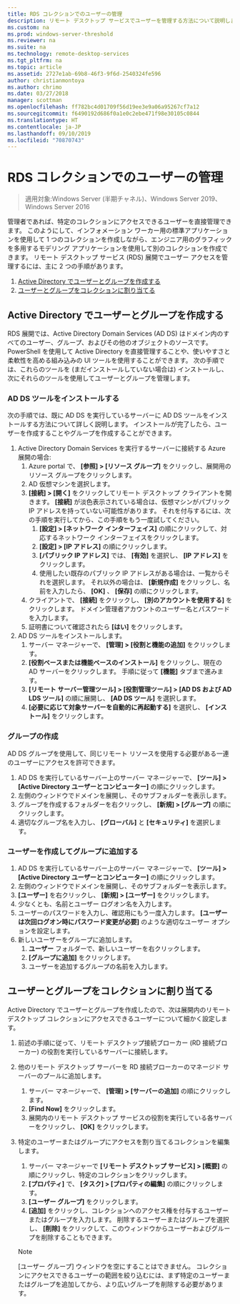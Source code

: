 ```yaml
---
title: RDS コレクションでのユーザーの管理
description: リモート デスクトップ サービスでユーザーを管理する方法について説明します。
ms.custom: na
ms.prod: windows-server-threshold
ms.reviewer: na
ms.suite: na
ms.technology: remote-desktop-services
ms.tgt_pltfrm: na
ms.topic: article
ms.assetid: 2727e1ab-69b8-46f3-9f6d-2540324fe596
author: christianmontoya
ms.author: chrimo
ms.date: 03/27/2018
manager: scottman
ms.openlocfilehash: ff782bc4d01709f56d19ee3e9a06a95267cf7a12
ms.sourcegitcommit: f6490192d686f0a1e0c2ebe471f98e30105c0844
ms.translationtype: HT
ms.contentlocale: ja-JP
ms.lasthandoff: 09/10/2019
ms.locfileid: "70870743"
---
```

# <a name="manage-users-in-your-rds-collection"></a>RDS コレクションでのユーザーの管理

>適用対象:Windows Server (半期チャネル)、Windows Server 2019、Windows Server 2016

管理者であれば、特定のコレクションにアクセスできるユーザーを直接管理できます。 このようにして、インフォメーション ワーカー用の標準アプリケーションを使用して 1 つのコレクションを作成しながら、エンジニア用のグラフィックを多用するモデリング アプリケーションを使用して別のコレクションを作成できます。 リモート デスクトップ サービス (RDS) 展開でユーザー アクセスを管理するには、主に 2 つの手順があります。

1.  [Active Directory でユーザーとグループを作成する](#create-your-users-and-groups-in-active-directory)
2.  [ユーザーとグループをコレクションに割り当てる](#assign-users-and-groups-to-collections)


## <a name="create-your-users-and-groups-in-active-directory"></a>Active Directory でユーザーとグループを作成する

RDS 展開では、Active Directory Domain Services (AD DS) はドメイン内のすべてのユーザー、グループ、およびその他のオブジェクトのソースです。 PowerShell を使用して Active Directory を直接管理することや、使いやすさと柔軟性を高める組み込みの UI ツールを使用することができます。 次の手順では、これらのツールを (まだインストールしていない場合は) インストールし、次にそれらのツールを使用してユーザーとグループを管理します。

### <a name="install-ad-ds-tools"></a>AD DS ツールをインストールする

次の手順では、既に AD DS を実行しているサーバーに AD DS ツールをインストールする方法について詳しく説明します。 インストールが完了したら、ユーザーを作成することやグループを作成することができます。

1. Active Directory Domain Services を実行するサーバーに接続する Azure 展開の場合:
   1. Azure portal で、 **[参照] > [リソース グループ]** をクリックし、展開用のリソース グループをクリックします。
   2. AD 仮想マシンを選択します。
   3. **[接続] > [開く]** をクリックしてリモート デスクトップ クライアントを開きます。 **[接続]** が淡色表示されている場合は、仮想マシンがパブリック IP アドレスを持っていない可能性があります。 それを付与するには、次の手順を実行してから、この手順をもう一度試してください。
      1. **[設定] > [ネットワーク インターフェイス]** の順にクリックして、対応するネットワーク インターフェイスをクリックします。
      2. **[設定] > [IP アドレス]** の順にクリックします。
      3. **[パブリック IP アドレス]** では、 **[有効]** を選択し、 **[IP アドレス]** をクリックします。
      4. 使用したい既存のパブリック IP アドレスがある場合は、一覧からそれを選択します。 それ以外の場合は、 **[新規作成]** をクリックし、名前を入力したら、 **[OK]** 、 **[保存]** の順にクリックします。
   4. クライアントで、 **[接続]** をクリックし、 **[別のアカウントを使用する]** をクリックします。 ドメイン管理者アカウントのユーザー名とパスワードを入力します。
   5. 証明書について確認されたら **[はい]** をクリックします。
2. AD DS ツールをインストールします。
   1. サーバー マネージャーで、 **[管理] > [役割と機能の追加]** をクリックします。
   2. **[役割ベースまたは機能ベースのインストール]** をクリックし、現在の AD サーバーをクリックします。 手順に従って **[機能]** タブまで進みます。
   3. **[リモート サーバー管理ツール] > [役割管理ツール] > [AD DS および AD LDS ツール]** の順に展開し、 **[AD DS ツール]** を選択します。
   4. **[必要に応じて対象サーバーを自動的に再起動する]** を選択し、 **[インストール]** をクリックします。

### <a name="create-a-group"></a>グループの作成

AD DS グループを使用して、同じリモート リソースを使用する必要がある一連のユーザーにアクセスを許可できます。

1. AD DS を実行しているサーバー上のサーバー マネージャーで、 **[ツール] > [Active Directory ユーザーとコンピューター]** の順にクリックします。
2. 左側のウィンドウでドメインを展開し、そのサブフォルダーを表示します。
3. グループを作成するフォルダーを右クリックし、 **[新規] > [グループ]** の順にクリックします。
4. 適切なグループ名を入力し、 **[グローバル]** と **[セキュリティ]** を選択します。

### <a name="create-a-user-and-add-to-a-group"></a>ユーザーを作成してグループに追加する
1. AD DS を実行しているサーバー上のサーバー マネージャーで、 **[ツール] > [Active Directory ユーザーとコンピューター]** の順にクリックします。
2. 左側のウィンドウでドメインを展開し、そのサブフォルダーを表示します。
3. **[ユーザー]** を右クリックし、 **[新規] > [ユーザー]** をクリックします。
4. 少なくとも、名前とユーザー ログオン名を入力します。
5. ユーザーのパスワードを入力し、確認用にもう一度入力します。 **[ユーザーは次回ログオン時にパスワード変更が必要]** のような適切なユーザー オプションを設定します。
6. 新しいユーザーをグループに追加します。
   1. **ユーザー** フォルダーで、新しいユーザーを右クリックします。
   2. **[グループに追加]** をクリックします。
   3. ユーザーを追加するグループの名前を入力します。

## <a name="assign-users-and-groups-to-collections"></a>ユーザーとグループをコレクションに割り当てる
Active Directory でユーザーとグループを作成したので、次は展開内のリモート デスクトップ コレクションにアクセスできるユーザーについて細かく設定します。

1. 前述の手順に従って、リモート デスクトップ接続ブローカー (RD 接続ブローカー) の役割を実行しているサーバーに接続します。
2. 他のリモート デスクトップ サーバーを RD 接続ブローカーのマネージド サーバーのプールに追加します。
   1. サーバー マネージャーで、 **[管理] > [サーバーの追加]** の順にクリックします。
   2. **[Find Now]** をクリックします。
   3. 展開内のリモート デスクトップ サービスの役割を実行している各サーバーをクリックし、 **[OK]** をクリックします。
3. 特定のユーザーまたはグループにアクセスを割り当てるコレクションを編集します。
   1. サーバー マネージャーで **[リモート デスクトップ サービス] > [概要]** の順にクリックし、特定のコレクションをクリックします。
   2. **[プロパティ]** で、 **[タスク] > [プロパティの編集]** の順にクリックします。
   3. **[ユーザー グループ]** をクリックします。
   4. **[追加]** をクリックし、コレクションへのアクセス権を付与するユーザーまたはグループを入力します。 削除するユーザーまたはグループを選択し、 **[削除]** をクリックして、このウィンドウからユーザーおよびグループを削除することもできます。 
   
   >[!NOTE] 
   > [ユーザー グループ] ウィンドウを空にすることはできません。 コレクションにアクセスできるユーザーの範囲を絞り込むには、まず特定のユーザーまたはグループを追加してから、より広いグループを削除する必要があります。